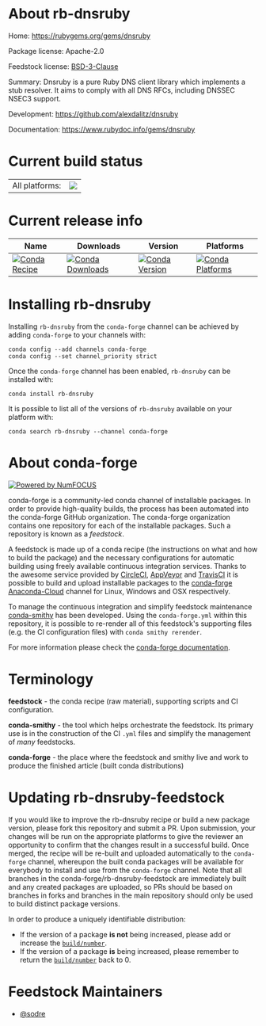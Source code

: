 About rb-dnsruby
================

Home: https://rubygems.org/gems/dnsruby

Package license: Apache-2.0

Feedstock license: [BSD-3-Clause](https://github.com/conda-forge/rb-dnsruby-feedstock/blob/master/LICENSE.txt)

Summary: Dnsruby is a pure Ruby DNS client library which implements a stub resolver. It aims to comply with all DNS RFCs, including DNSSEC NSEC3 support.

Development: https://github.com/alexdalitz/dnsruby

Documentation: https://www.rubydoc.info/gems/dnsruby

Current build status
====================


<table><tr><td>All platforms:</td>
    <td>
      <a href="https://dev.azure.com/conda-forge/feedstock-builds/_build/latest?definitionId=7681&branchName=master">
        <img src="https://dev.azure.com/conda-forge/feedstock-builds/_apis/build/status/rb-dnsruby-feedstock?branchName=master">
      </a>
    </td>
  </tr>
</table>

Current release info
====================

| Name | Downloads | Version | Platforms |
| --- | --- | --- | --- |
| [![Conda Recipe](https://img.shields.io/badge/recipe-rb--dnsruby-green.svg)](https://anaconda.org/conda-forge/rb-dnsruby) | [![Conda Downloads](https://img.shields.io/conda/dn/conda-forge/rb-dnsruby.svg)](https://anaconda.org/conda-forge/rb-dnsruby) | [![Conda Version](https://img.shields.io/conda/vn/conda-forge/rb-dnsruby.svg)](https://anaconda.org/conda-forge/rb-dnsruby) | [![Conda Platforms](https://img.shields.io/conda/pn/conda-forge/rb-dnsruby.svg)](https://anaconda.org/conda-forge/rb-dnsruby) |

Installing rb-dnsruby
=====================

Installing `rb-dnsruby` from the `conda-forge` channel can be achieved by adding `conda-forge` to your channels with:

```
conda config --add channels conda-forge
conda config --set channel_priority strict
```

Once the `conda-forge` channel has been enabled, `rb-dnsruby` can be installed with:

```
conda install rb-dnsruby
```

It is possible to list all of the versions of `rb-dnsruby` available on your platform with:

```
conda search rb-dnsruby --channel conda-forge
```


About conda-forge
=================

[![Powered by NumFOCUS](https://img.shields.io/badge/powered%20by-NumFOCUS-orange.svg?style=flat&colorA=E1523D&colorB=007D8A)](http://numfocus.org)

conda-forge is a community-led conda channel of installable packages.
In order to provide high-quality builds, the process has been automated into the
conda-forge GitHub organization. The conda-forge organization contains one repository
for each of the installable packages. Such a repository is known as a *feedstock*.

A feedstock is made up of a conda recipe (the instructions on what and how to build
the package) and the necessary configurations for automatic building using freely
available continuous integration services. Thanks to the awesome service provided by
[CircleCI](https://circleci.com/), [AppVeyor](https://www.appveyor.com/)
and [TravisCI](https://travis-ci.com/) it is possible to build and upload installable
packages to the [conda-forge](https://anaconda.org/conda-forge)
[Anaconda-Cloud](https://anaconda.org/) channel for Linux, Windows and OSX respectively.

To manage the continuous integration and simplify feedstock maintenance
[conda-smithy](https://github.com/conda-forge/conda-smithy) has been developed.
Using the ``conda-forge.yml`` within this repository, it is possible to re-render all of
this feedstock's supporting files (e.g. the CI configuration files) with ``conda smithy rerender``.

For more information please check the [conda-forge documentation](https://conda-forge.org/docs/).

Terminology
===========

**feedstock** - the conda recipe (raw material), supporting scripts and CI configuration.

**conda-smithy** - the tool which helps orchestrate the feedstock.
                   Its primary use is in the construction of the CI ``.yml`` files
                   and simplify the management of *many* feedstocks.

**conda-forge** - the place where the feedstock and smithy live and work to
                  produce the finished article (built conda distributions)


Updating rb-dnsruby-feedstock
=============================

If you would like to improve the rb-dnsruby recipe or build a new
package version, please fork this repository and submit a PR. Upon submission,
your changes will be run on the appropriate platforms to give the reviewer an
opportunity to confirm that the changes result in a successful build. Once
merged, the recipe will be re-built and uploaded automatically to the
`conda-forge` channel, whereupon the built conda packages will be available for
everybody to install and use from the `conda-forge` channel.
Note that all branches in the conda-forge/rb-dnsruby-feedstock are
immediately built and any created packages are uploaded, so PRs should be based
on branches in forks and branches in the main repository should only be used to
build distinct package versions.

In order to produce a uniquely identifiable distribution:
 * If the version of a package **is not** being increased, please add or increase
   the [``build/number``](https://docs.conda.io/projects/conda-build/en/latest/resources/define-metadata.html#build-number-and-string).
 * If the version of a package **is** being increased, please remember to return
   the [``build/number``](https://docs.conda.io/projects/conda-build/en/latest/resources/define-metadata.html#build-number-and-string)
   back to 0.

Feedstock Maintainers
=====================

* [@sodre](https://github.com/sodre/)

